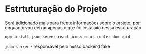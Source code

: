 # Estrtuturação do Projeto

Será adicionado mais para frente informações sobre o projeto, por enquanto vou deixar apenas o que foi instalado nessa estruturação

```bash
npm install json-server react-icons react-router-dom uuid
```


```json-server``` - responsável pelo nosso backend fake
